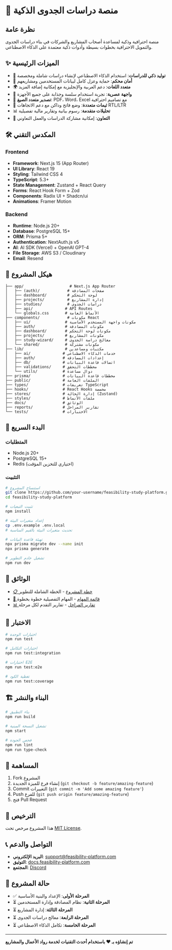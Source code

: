 # 🚀 منصة دراسات الجدوى الذكية

## نظرة عامة

منصة احترافية وذكية لمساعدة أصحاب المشاريع والشركات في بناء دراسات الجدوى والتمويل الاحترافية بخطوات بسيطة وأدوات ذكية معتمدة على الذكاء الاصطناعي.

## ✨ الميزات الرئيسية

- 🤖 **توليد ذكي للدراسات**: استخدام الذكاء الاصطناعي لإنشاء دراسات شاملة ومخصصة
- 🔐 **أمان محكم**: حماية وعزل كامل لبيانات المستخدمين ومشاريعهم  
- 🌍 **متعدد اللغات**: دعم العربية والإنجليزية مع إمكانية إضافة المزيد
- 📱 **واجهة عصرية**: تجربة استخدام سلسة وجذابة على جميع الأجهزة
- 📄 **تصدير متعدد الصيغ**: PDF، Word، Excel مع تصاميم احترافية
- 🎨 **ثيمات متعددة**: وضع فاتح وداكن مع دعم الاتجاهات RTL/LTR
- 📊 **تحليلات متقدمة**: رسوم بيانية وتقارير مالية تفصيلية
- 🤝 **التعاون**: إمكانية مشاركة الدراسات والعمل التعاوني

## 🛠️ المكدس التقني

### Frontend
- **Framework**: Next.js 15 (App Router)
- **UI Library**: React 19
- **Styling**: Tailwind CSS 4
- **TypeScript**: 5.3+
- **State Management**: Zustand + React Query
- **Forms**: React Hook Form + Zod
- **Components**: Radix UI + Shadcn/ui
- **Animations**: Framer Motion

### Backend
- **Runtime**: Node.js 20+
- **Database**: PostgreSQL 15+
- **ORM**: Prisma 5+
- **Authentication**: NextAuth.js v5
- **AI**: AI SDK (Vercel) + OpenAI GPT-4
- **File Storage**: AWS S3 / Cloudinary
- **Email**: Resend

## 📁 هيكل المشروع

```
├── app/                    # Next.js App Router
│   ├── (auth)/            # صفحات المصادقة
│   ├── dashboard/         # لوحة التحكم
│   ├── projects/          # إدارة المشاريع
│   ├── studies/           # دراسات الجدوى
│   ├── api/              # API Routes
│   └── globals.css       # الأنماط العامة
├── components/            # مكونات React
│   ├── ui/               # مكونات واجهة المستخدم الأساسية
│   ├── auth/             # مكونات المصادقة
│   ├── dashboard/        # مكونات لوحة التحكم
│   ├── projects/         # مكونات المشاريع
│   ├── study-wizard/     # معالج دراسة الجدوى
│   └── shared/           # مكونات مشتركة
├── lib/                  # مكتبات ومساعدين
│   ├── ai/              # خدمات الذكاء الاصطناعي
│   ├── auth/            # إعدادات المصادقة
│   ├── db/              # اتصالات قاعدة البيانات
│   ├── validations/     # مخططات التحقق
│   └── utils/           # دوال مساعدة
├── prisma/              # مخططات قاعدة البيانات
├── public/              # الملفات العامة
├── types/               # تعريفات TypeScript
├── hooks/               # React Hooks مخصصة
├── stores/              # إدارة الحالة (Zustand)
├── styles/              # ملفات الأنماط
├── docs/                # الوثائق
├── reports/             # تقارير المراحل
└── tests/               # الاختبارات
```

## 🚀 البدء السريع

### المتطلبات
- Node.js 20+
- PostgreSQL 15+
- Redis (اختياري للتخزين المؤقت)

### التثبيت

```bash
# استنساخ المشروع
git clone https://github.com/your-username/feasibility-study-platform.git
cd feasibility-study-platform

# تثبيت التبعيات
npm install

# إعداد متغيرات البيئة
cp .env.example .env.local
# تحديث متغيرات البيئة بالقيم المناسبة

# تهيئة قاعدة البيانات
npx prisma migrate dev --name init
npx prisma generate

# تشغيل خادم التطوير
npm run dev
```

## 📖 الوثائق

- [📋 خطة المشروع](./PLAN.md) - الخطة الشاملة للتطوير
- [📝 قائمة المهام](./TASKS.md) - المهام التفصيلية خطوة بخطوة
- [📊 تقارير المراحل](./reports/) - تقارير التقدم لكل مرحلة

## 🧪 الاختبار

```bash
# اختبارات الوحدة
npm run test

# اختبارات التكامل
npm run test:integration

# اختبارات E2E
npm run test:e2e

# تغطية الكود
npm run test:coverage
```

## 🏗️ البناء والنشر

```bash
# بناء التطبيق
npm run build

# تشغيل النسخة المبنية
npm start

# فحص الجودة
npm run lint
npm run type-check
```

## 🤝 المساهمة

1. Fork المشروع
2. إنشاء فرع للميزة الجديدة (`git checkout -b feature/amazing-feature`)
3. Commit التغييرات (`git commit -m 'Add some amazing feature'`)
4. Push للفرع (`git push origin feature/amazing-feature`)
5. فتح Pull Request

## 📄 الترخيص

هذا المشروع مرخص تحت [MIT License](LICENSE).

## 📞 التواصل والدعم

- **البريد الإلكتروني**: support@feasibility-platform.com
- **التوثيق**: [docs.feasibility-platform.com](https://docs.feasibility-platform.com)
- **المجتمع**: [Discord](https://discord.gg/feasibility-platform)

## 🎯 حالة المشروع

- ✅ **المرحلة الأولى**: الإعداد والبنية الأساسية
- ⏳ **المرحلة الثانية**: نظام المصادقة وإدارة المستخدمين
- ⏳ **المرحلة الثالثة**: إدارة المشاريع
- ⏳ **المرحلة الرابعة**: معالج دراسات الجدوى
- ⏳ **المرحلة الخامسة**: تكامل الذكاء الاصطناعي

---

**تم إنشاؤه بـ ❤️ باستخدام أحدث التقنيات لخدمة رواد الأعمال والمشاريع**
